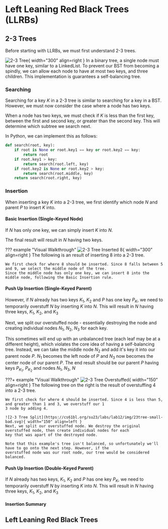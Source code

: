 # Left Leaning Red Black Trees (LLRBs)

## 2-3 Trees
Before starting with LLRBs, we must first understand 2-3 trees.

![2-3 Tree](https://cs61bl.org/su23/labs/lab12/img/23tree-1.svg){ width="300" align=right }
In a binary tree, a single node must have one key, similar to a LinkedList. To prevent our BST from becoming a 
spindly, we can allow each node to have at most two keys, and three children. This implementation is guarantees a 
self-balancing tree.

### Searching
Searching for a key $K$ in a 2-3 tree is similar to searching for a key in a BST. However, we must now consider the case 
where a node has two keys.

When a node has two keys, we must check if $K$ is less than the first key, between the first and second key, or greater
than the second key. This will determine which subtree we search next.

In Python, we can implement this as follows:

```python
def search(root, key):
    if root is None or root.key1 == key or root.key2 == key:
        return root
    if root.key1 > key:
        return search(root.left, key)
    if root.key2 is None or root.key2 > key:
        return search(root.middle, key)
    return search(root.right, key)
```

### Insertion
When inserting a key $K$ into a 2-3 tree, we first identify which node $N$ and parent $P$ to insert $K$ into.

#### Basic Insertion (Single-Keyed Node)
If $N$ has only one key, we can simply insert $K$ into $N$.

The final result will result in $N$ having two keys.

??? example "Visual Walkthrough"
    ![2-3 Tree Inserted 8](https://cs61bl.org/su23/labs/lab12/img/23tree-2.svg){ width="300" align=right }
    The following is an result of inserting 8 into a 2-3 tree.

    We first check for where 8 should be inserted. Since 8 falls between 5 and 9, we select the middle node of the tree.
    Since the middle node has only one key, we can insert 8 into the middle node, following the Basic Insertion rule.
    

#### Push Up Insertion (Single-Keyed Parent)
However, if $N$ already has two keys $K_1$, $K_2$ and $P$ has one key $P_K$, we need to temporarily overstuff $N$ by inserting $K$ into $N$. This 
will result in $N$ having three keys, $K_1$, $K_2$, and $K_3$

Next, we split our overstuffed node - essentially destroying the node and creating individual nodes $N_1$, $N_2$, $N_3$
for each key.

This sometimes will end up with an unbalanced tree (each leaf may be at a different height), which violates the core
idea of having a self-balancing tree. Instead, we can take the middle node $N_2$ and add it's key it into our parent 
node $P$. $N_1$ becomes the left node of $P$ and $N_3$ now becomes the center node of our parent $P$. The end result
should be our parent $P$ having keys $P_{K_1}$, $P_{K_2}$ and nodes $N_1$, $N_3$, $N$

???+ example "Visual Walkthrough"
    ![2-3 Tree Overstuffed](https://cs61bl.org/su23/labs/lab12/img/23tree-small-2.svg){ width="150" align=right }
    The following tree on the right is the result of overstuffing 4 into a 2-3 tree.

    We first check for where 4 should be inserted. Since 4 is less than 5, and greater than 1 and 3, we overstuff our 1
    3 node by adding 4.

    ![2-3 Tree Split](https://cs61bl.org/su23/labs/lab12/img/23tree-small-bad.svg){ width="150" align=left }
    Next, we split our overstuffed node. We destroy the original overstuffed node, then create individual nodes for each
    key that was apart of the destroyed node.

    Note that this example's tree isn't balanced, so unfortunately we'll have to go onto the next step. However, if the
    overstuffed node was our root node, our tree would be considered balanced.



#### Push Up Insertion (Double-Keyed Parent)
If $N$ already has two keys, $K_1$, $K_2$ and $P$ has one key $P_K$, we need to temporarily overstuff $N$ by inserting $K$ into $N$. This
will result in $N$ having three keys, $K_1$, $K_2$, and $K_3$


#### Insertion Summary

## Left Leaning Red Black Trees

